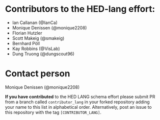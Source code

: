 # Contributors to the HED-lang effort:

- Ian Callanan (@IanCa)
- Monique Denissen (@monique2208)
- Florian Hutzler
- Scott Makeig (@smakeig) 
- Bernhard Pöll
- Kay Robbins (@VisLab)
- Dung Truong (@dungscout96)

# Contact person
Monique Denissen (@monique2208)

**If you have contributed** to the HED LANG schema effort please submit PR from a
branch called `contributor_lang` in your forked repository adding your name to this list in alphabetical order.
Alternatively, post an issue to this repository with the tag `[CONTRIBUTOR_LANG]`.
